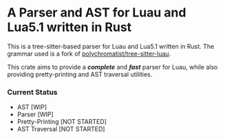 # A Parser and AST for Luau and Lua5.1 written in Rust

This is a tree-sitter-based parser for Luau and Lua5.1 written in Rust.
The grammar used is a fork of [polychromatist/tree-sitter-luau](https://github.com/cassanof/tree-sitter-luau).

This crate aims to provide a **_complete_** and **_fast_** parser for Luau, while also providing
pretty-printing and AST traversal utilities.

### Current Status

- AST [WIP]
- Parser [WIP]
- Pretty-Printing [NOT STARTED]
- AST Traversal [NOT STARTED]
